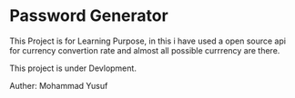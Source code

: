 # Password Generator 

This Project is for Learning Purpose, in this i have used a open source api for currency convertion rate and almost all possible currrency are there.

This project is under Devlopment.

Auther: Mohammad Yusuf